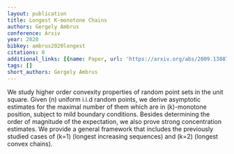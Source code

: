 ```yaml
---
layout: publication
title: Longest K-monotone Chains
authors: Gergely Ambrus
conference: Arxiv
year: 2020
bibkey: ambrus2020longest
citations: 0
additional_links: [{name: Paper, url: 'https://arxiv.org/abs/2009.13887'}]
tags: []
short_authors: Gergely Ambrus
---
```

We study higher order convexity properties of random point sets in the unit
square. Given \(n\) uniform i.i.d random points, we derive asymptotic estimates
for the maximal number of them which are in \(k\)-monotone position, subject to
mild boundary conditions. Besides determining the order of magnitude of the
expectation, we also prove strong concentration estimates. We provide a general
framework that includes the previously studied cases of \(k=1\) (longest
increasing sequences) and \(k=2\) (longest convex chains).